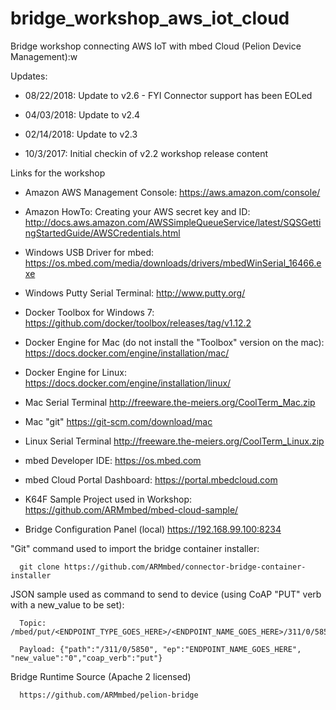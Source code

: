 # bridge_workshop_aws_iot_cloud
Bridge workshop connecting AWS IoT with mbed Cloud (Pelion Device Management):w

Updates:

- 08/22/2018: Update to v2.6 - FYI Connector support has been EOLed 

- 04/03/2018: Update to v2.4

- 02/14/2018: Update to v2.3

- 10/3/2017: Initial checkin of v2.2 workshop release content

Links for the workshop

- Amazon AWS Management Console:
      https://aws.amazon.com/console/

- Amazon HowTo: Creating your AWS secret key and ID:
      http://docs.aws.amazon.com/AWSSimpleQueueService/latest/SQSGettingStartedGuide/AWSCredentials.html

- Windows USB Driver for mbed:
      https://os.mbed.com/media/downloads/drivers/mbedWinSerial_16466.exe

- Windows Putty Serial Terminal:
      http://www.putty.org/

- Docker Toolbox for Windows 7:
      https://github.com/docker/toolbox/releases/tag/v1.12.2

- Docker Engine for Mac (do not install the "Toolbox" version on the mac):
      https://docs.docker.com/engine/installation/mac/

- Docker Engine for Linux:
      https://docs.docker.com/engine/installation/linux/ 

- Mac Serial Terminal 
      http://freeware.the-meiers.org/CoolTerm_Mac.zip

- Mac "git"
      https://git-scm.com/download/mac

- Linux Serial Terminal 
      http://freeware.the-meiers.org/CoolTerm_Linux.zip

- mbed Developer IDE:
      https://os.mbed.com

- mbed Cloud Portal Dashboard:
      https://portal.mbedcloud.com

- K64F Sample Project used in Workshop:
      https://github.com/ARMmbed/mbed-cloud-sample/

- Bridge Configuration Panel (local)
      https://192.168.99.100:8234

"Git" command used to import the bridge container installer:

      git clone https://github.com/ARMmbed/connector-bridge-container-installer

JSON sample used as command to send to device (using CoAP "PUT" verb with a new_value to be set):

      Topic:  /mbed/put/<ENDPOINT_TYPE_GOES_HERE>/<ENDPOINT_NAME_GOES_HERE>/311/0/5850

      Payload: {"path":"/311/0/5850", "ep":"ENDPOINT_NAME_GOES_HERE", "new_value":"0","coap_verb":"put"}

Bridge Runtime Source (Apache 2 licensed)

      https://github.com/ARMmbed/pelion-bridge
